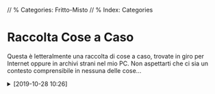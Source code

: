 // % Categories: Fritto-Misto
// % Index: Categories

# Raccolta Cose a Caso

Questa è letteralmente una raccolta di cose a caso, trovate in giro per Internet oppure in archivi strani nel mio PC. Non aspettarti che ci sia un contesto comprensibile in nessuna delle cose...

<div markdown="1" class="BorderBoxContainer">

<details markdown="1">
<summary>[2019-10-28 10:26]</summary>

APKPure, uno store di app Android, integra per qualche motivo funzioni social. E questo è un post che trovai tanti anni fa a caso. Boh, mi fa ridere.

![]([staticoso:Folder:*:AbsoluteRoot]/sitoctt-assets/Media/Random/photo_31@18-09-2019_10-28-17.avif)

_(Licenza della foto: Sconosciuta)_

</details>

</div>
